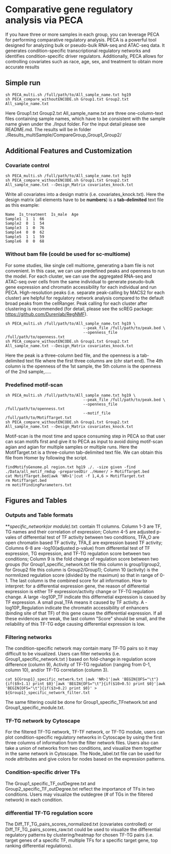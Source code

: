 # Comparative gene regulatory analysis via PECA
If you have three or more samples in each group, you can leverage PECA for performing comparative regulatory analysis. PECA is a powerful tool designed for analyzing bulk or pseudo-bulk RNA-seq and ATAC-seq data. It generates condition-specific transcriptional regulatory networks and identifies condition-specific driver regulators. Additionally, PECA allows for controlling covariates such as race, age, sex, and treatment to obtain more accurate results
## Simple run
```
sh PECA_multi.sh /full/path/to/All_sample_name.txt hg19 
sh PECA_compare_withoutENCODE.sh Group1.txt Group2.txt All_sample_name.txt
```
Here Group1.txt Group2.txt All_sample_name.txt are three one-column-text files containing sample names, which have to be consistent with the sample name given under the ./Input folder. For the input detail please see README.md. The results will be in folder ./Results_multiSample/CompareGroup_Group1_Group2/
## Additional Features and Customization
### Covariate control
```
sh PECA_multi.sh /full/path/to/All_sample_name.txt hg19 
sh PECA_compare_withoutENCODE.sh Group1.txt Group2.txt All_sample_name.txt --Design_Matrix covariates_knock.txt
```
Write all covariates into a design matrix (i.e. covariates_knock.txt). Here the design matrix (all elements have to be **numbers**) is a **tab-delimited** text file as this example:
```
Name  Is_treatment  Is_male  Age
Sample1  1  1  66
Sample2  0  1  54
Sample3  1  0  76
Sample4  0  0  62
Sample5  1  1  59
Sample6  0  0  68
```
### Without bam file (could be used for sc-multiome)
For some studies, like single cell multiome, generating a bam file is not convenient. In this case, we can use predefined peaks and openness to run the model. For each cluster, we can use the aggregated RNA-seq and ATAC-seq over cells from the same individual to generate pseudo-bulk gene expression and chromatin accessibility for each individual and run PECA. High-resolution peaks (i.e. separate peak-calling by MACS2 for each cluster) are helpful for regulatory network analysis compared to the default broad peaks from the cellRanger.  Peak calling for each cluster after clustering is recommended (for detail, please see the scREG package: https://github.com/Durenlab/RegNMF).
```
sh PECA_multi.sh /full/path/to/All_sample_name.txt hg19 \
                                  --peak_file /full/path/to/peak.bed \
                                  --openness_file /full/path/to/openness.txt
sh PECA_compare_withoutENCODE.sh Group1.txt Group2.txt All_sample_name.txt --Design_Matrix covariates_knock.txt
```
Here the peak is a three-column bed file, and the openness is a tab-delimited text file where the first three columns are (chr start end). The 4th column is the openness of the 1st sample, the 5th column is the openness of the 2nd sample,.....
### Predefined motif-scan
```
sh PECA_multi.sh /full/path/to/All_sample_name.txt hg19 \
                                  --peak_file /full/path/to/peak.bed \
                                  --openness_file /full/path/to/openness.txt
                                  --motif_file /full/path/to/MotifTarget.txt
sh PECA_compare_withoutENCODE.sh Group1.txt Group2.txt All_sample_name.txt --Design_Matrix covariates_knock.txt
```
Motif-scan is the most time and space consuming step in PECA so that user can scan motifs first and give it to PECA as input to avoid doing motif-scan agian and agian for multiple samples or multiple runs. Here the MotifTarget.txt is a three-column tab-delimited text file. We can obtain this file from Homer by following the script.
```
findMotifsGenome.pl region.txt hg19 ./. -size given -find ./Data/all_motif_rmdup -preparsedDir ./Homer/ > MotifTarget.bed
cat MotifTarget.bed|awk 'NR>1'|cut -f 1,4,6 > MotifTarget.txt
rm MotifTarget.bed
rm motifFindingParameters.txt
```
## Figures and Tables
### Outputs and Table formats
***_specific_network(or module)_*.txt: contain 11 columns. Column 1-3 are TF, TG names and their correlation of expression; Column 4-5 are adjusted p-vales of differential test of TF activity between two conditions, TFA_O are open chromatin based TF activity, TFA_E are expression based TF activity; Columns 6-8 are -log10(adjusted p-value) from differential test of TF expression, TG expression, and TF-TG regulation score between two conditions; Column 9 is the fold change of regulation score between two groups (for Group1_specific_network.txt file this column is group1/group2, for Group2 file this column is Group2/Group1); Column 10 (activity) is the normnlized regulation score (divided by the maximun) so that in range of 0-1. The last column is the combined score for all information. 
How to interpret: for a differential expression gene, the reason of differential expression is either TF expression/activity change or TF-TG regulation change. A large -log10P_TF indicate this differnetial expression is casued by TF expression. A small pval_TFA means it caused by TF activity. A -log10P_Regulation indicate the chromatin accessibility of enhancers (binding site of that TF) of this gene cause the differential expression. If all these evidences are weak, the last column "Score" should be small, and the reliability of this TF-TG edge causing differential expression is low. 
### Filtering networks
The condition-specific network may contain many TF-TG pairs so it may difficult to be visualized. Users can filter networks (i.e. Group1_specific_network.txt ) based on fold-change in regulation score difference (column 9), Activity of TF-TG regulation (ranging from 0-1, column 10), and/or TF-TG correlation (column 3). 
```
cat ${Group1}_specific_network.txt |awk 'NR>1'|awk 'BEGIN{OFS="\t"}{if($9>1.1) print $0}'|awk 'BEGIN{OFS="\t"}{if($10>0.5) print $0}'|awk 'BEGIN{OFS="\t"}{if($3>0.2) print $0}' > ${Group1}_specific_network_filter.txt
```
The same filtering could be done for Group1_specific_TFnetwork.txt and Group1_specific_module.txt.
### TF-TG network by Cytoscape
For the filtered TF-TG network, TF-TF network, or TF-TG module, users can plot condition-specific regulatory networks in Cytoscape by using the first three columns of information from the filter network files.
Users also can take a union of networks from two conditions, and visualize them together in the same network in Cytoscape. The Node_label.txt file can be used for node attributes and give colors for nodes based on the expression patterns. 
### Condition-specific driver TFs
The Group1_specific_TF_outDegree.txt and Group2_specific_TF_outDegree.txt reflect the importance of TFs in two conditions. Users may visualize the outdegree (# of TGs in the filtered network) in each condition.
### differential TF-TG regulation score
The Diff_TF_TG_pairs_scores_normalized.txt (covariates controlled) or Diff_TF_TG_pairs_scores_raw.txt could be used to visualize the differential regulatory patterns by clustering/heatmap for chosen TF-TG pairs (i.e. target genes of a specific TF, multiple TFs for a specific target gene, top ranking differential regulations).

